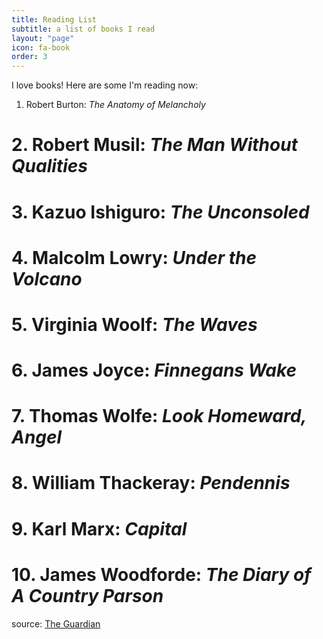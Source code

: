 ```yaml
---
title: Reading List
subtitle: a list of books I read
layout: "page"
icon: fa-book
order: 3
---
```


I love books! Here are some I'm reading now:

1. Robert Burton: *The Anatomy of Melancholy*
# 2. Robert Musil: *The Man Without Qualities*
# 3. Kazuo Ishiguro: *The Unconsoled*
# 4. Malcolm Lowry: *Under the Volcano*
# 5. Virginia Woolf: *The Waves*
# 6. James Joyce: *Finnegans Wake*
# 7. Thomas Wolfe: *Look Homeward, Angel*
# 8. William Thackeray: *Pendennis*
# 9. Karl Marx: *Capital*
# 10. James Woodforde: *The Diary of A Country Parson*

source: [The Guardian](https://www.theguardian.com/books/booksblog/2011/jan/04/best-boring-books)
